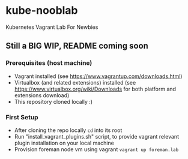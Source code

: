 # kube-nooblab
Kubernetes Vagrant Lab For Newbies

## Still a BIG WIP, README coming soon


### Prerequisites (host machine)
- Vagrant installed  (see https://www.vagrantup.com/downloads.html)
- Virtualbox (and related extensions) installed (see https://www.virtualbox.org/wiki/Downloads for both platform and extensions download)
- This repository cloned locally :)

### First Setup

- After cloning the repo locally ```cd``` into its root
- Run "install_vagrant_plugins.sh" script, to provide vagrant relevant plugin installation on your local machine
- Provision foreman node vm using vagrant ```vagrant up foreman.lab```
